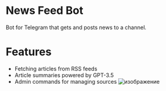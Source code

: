 # News Feed Bot

Bot for Telegram that gets and posts news to a channel.

# Features

- Fetching articles from RSS feeds
- Article summaries powered by GPT-3.5
- Admin commands for managing sources
 ![изображение](https://github.com/vladrepyj/news-feed-bot/assets/96382293/f7eedd9a-259d-41be-9a48-ebbdbb4323bc)
